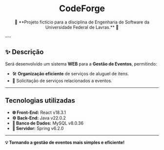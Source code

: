 <h1 align="center">CodeForge</h1>
<p align="center">  
🎉 **Projeto fictício para a disciplina de Engenharia de Software da Universidade Federal de Lavras.** 🎉  
</p>
---

## **✨ Descrição**  
Será desenvolvido um sistema **WEB** para a **Gestão de Eventos**, permitindo:  
- 🛠️ **Organização eficiente** de serviços de aluguel de itens.  
- 🎈 Solicitação de serviços relacionados a eventos.  

---

## Tecnologias utilizadas
- **🌐 Front-End:** React v18.3.1  
- **⚙️ Back-End:** Java v22.0.2  
- **💾 Banco de Dados:** MySQL v8.0.36  
- **📡 Servidor:** Spring v6.2.0  

---

**💡 Tornando a gestão de eventos mais simples e eficiente!**
